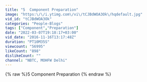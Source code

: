 ```yaml
---
title: "5  Component Preparation"
image: "https:\/\/i.ytimg.com\/vi\/tCJBdWOA3Ok\/hqdefault.jpg"
vid_id: "tCJBdWOA3Ok"
categories: "People-Blogs"
tags: ["Component","Preparation"]
date: "2022-03-07T19:18:17+03:00"
vid_date: "2016-11-16T13:17:48Z"
duration: "PT10M35S"
viewcount: "56995"
likeCount: "898"
dislikeCount: ""
channel: "NBTC, MOHFW Delhi"
---
```

{% raw %}5  Component Preparation {% endraw %}
